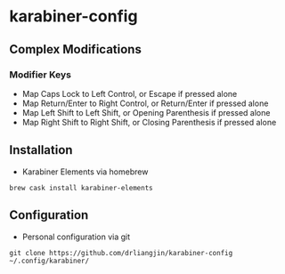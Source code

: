 # karabiner-config

## Complex Modifications
### Modifier Keys
- Map Caps Lock to Left Control, or Escape if pressed alone
- Map Return/Enter to Right Control, or Return/Enter if pressed alone
- Map Left Shift to Left Shift, or Opening Parenthesis if pressed alone
- Map Right Shift to Right Shift, or Closing Parenthesis if pressed alone

## Installation
- Karabiner Elements via homebrew
```
brew cask install karabiner-elements
```

## Configuration
- Personal configuration via git
```
git clone https://github.com/drliangjin/karabiner-config ~/.config/karabiner/
```


